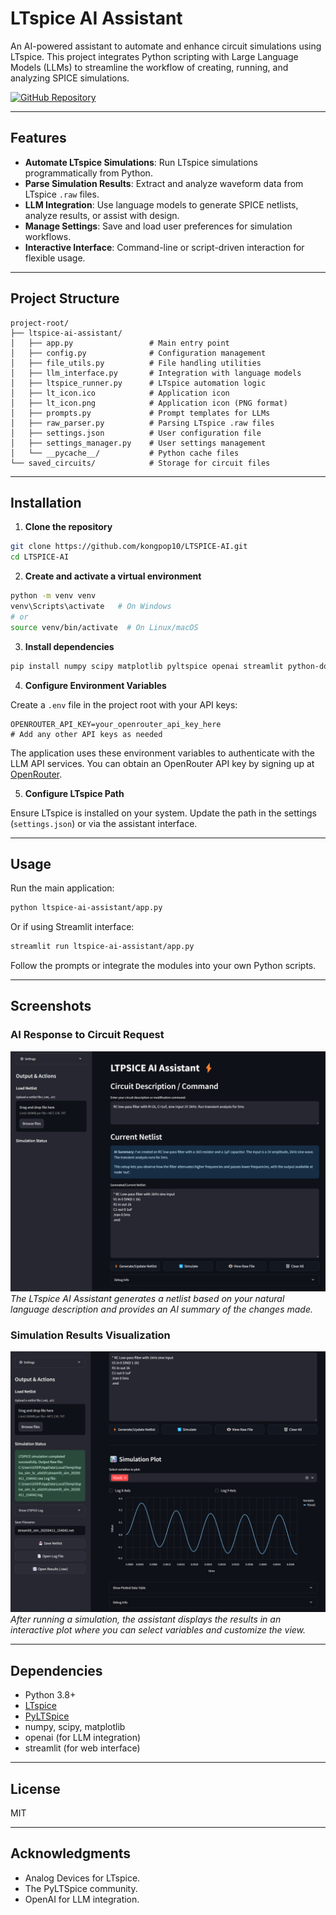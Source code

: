 # LTspice AI Assistant

An AI-powered assistant to automate and enhance circuit simulations using LTspice. This project integrates Python scripting with Large Language Models (LLMs) to streamline the workflow of creating, running, and analyzing SPICE simulations.

[![GitHub Repository](https://img.shields.io/badge/GitHub-Repository-blue.svg)](https://github.com/kongpop10/LTSPICE-AI)


---

## Features

- **Automate LTspice Simulations**: Run LTspice simulations programmatically from Python.
- **Parse Simulation Results**: Extract and analyze waveform data from LTspice `.raw` files.
- **LLM Integration**: Use language models to generate SPICE netlists, analyze results, or assist with design.
- **Manage Settings**: Save and load user preferences for simulation workflows.
- **Interactive Interface**: Command-line or script-driven interaction for flexible usage.

---

## Project Structure

```
project-root/
├── ltspice-ai-assistant/
│   ├── app.py                 # Main entry point
│   ├── config.py              # Configuration management
│   ├── file_utils.py          # File handling utilities
│   ├── llm_interface.py       # Integration with language models
│   ├── ltspice_runner.py      # LTspice automation logic
│   ├── lt_icon.ico            # Application icon
│   ├── lt_icon.png            # Application icon (PNG format)
│   ├── prompts.py             # Prompt templates for LLMs
│   ├── raw_parser.py          # Parsing LTspice .raw files
│   ├── settings.json          # User configuration file
│   ├── settings_manager.py    # User settings management
│   └── __pycache__/           # Python cache files
└── saved_circuits/            # Storage for circuit files
```

---

## Installation

1. **Clone the repository**

```bash
git clone https://github.com/kongpop10/LTSPICE-AI.git
cd LTSPICE-AI
```

2. **Create and activate a virtual environment**

```bash
python -m venv venv
venv\Scripts\activate   # On Windows
# or
source venv/bin/activate  # On Linux/macOS
```

3. **Install dependencies**

```bash
pip install numpy scipy matplotlib pyltspice openai streamlit python-dotenv
```

4. **Configure Environment Variables**

Create a `.env` file in the project root with your API keys:

```
OPENROUTER_API_KEY=your_openrouter_api_key_here
# Add any other API keys as needed
```

The application uses these environment variables to authenticate with the LLM API services. You can obtain an OpenRouter API key by signing up at [OpenRouter](https://openrouter.ai/).

5. **Configure LTspice Path**

Ensure LTspice is installed on your system. Update the path in the settings (`settings.json`) or via the assistant interface.

---

## Usage

Run the main application:

```bash
python ltspice-ai-assistant/app.py
```

Or if using Streamlit interface:

```bash
streamlit run ltspice-ai-assistant/app.py
```

Follow the prompts or integrate the modules into your own Python scripts.

---

## Screenshots

### AI Response to Circuit Request
![AI Response to Circuit Request](Screenshot1.png)
*The LTspice AI Assistant generates a netlist based on your natural language description and provides an AI summary of the changes made.*

### Simulation Results Visualization
![Simulation Results Visualization](Screenshot2.png)
*After running a simulation, the assistant displays the results in an interactive plot where you can select variables and customize the view.*

---

## Dependencies

- Python 3.8+
- [LTspice](https://www.analog.com/en/design-center/design-tools-and-calculators/ltspice-simulator.html)
- [PyLTSpice](https://github.com/PyLTSpice/PyLTSpice)
- numpy, scipy, matplotlib
- openai (for LLM integration)
- streamlit (for web interface)

---

## License

MIT

---

## Acknowledgments

- Analog Devices for LTspice.
- The PyLTSpice community.
- OpenAI for LLM integration.